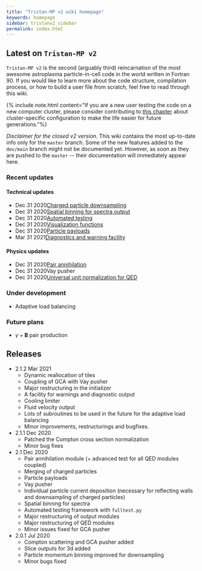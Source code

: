 ```yaml
---
title: "Tristan-MP v2 wiki homepage"
keywords: homepage
sidebar: tristanv2_sidebar
permalink: index.html
---
```


## Latest on `Tristan-MP v2`

`Tristan-MP v2` is the second (arguably third) reincarnation of the most awesome astroplasma particle-in-cell code in the world written in Fortran 90. If you would like to learn more about the code structure, compilation process, or how to build a user file from scratch, feel free to read through this wiki.

{% include note.html content="If you are a new user testing the code on a new computer cluster, please consider contributing to [this chapter](https://ntoles.github.io/tristan-wiki/tristanv2-configure.html#cluster-specific-customization) about cluster-specific configuration to make the life easier for future generations."%}

_Disclaimer for the closed v2 version_. This wiki contains the most up-to-date info only for the `master` branch. Some of the new features added to the `dev/main` branch might not be documented yet. However, as soon as they are pushed to the `master` -- their documentation will immediately appear here.

### Recent updates

#### Technical updates
<!-- * <span class='date'>Aug 12 2019</span>[Static load balancing](tristanv2-loadbal.html#static-load-balancing)
* <span class='date'>Feb 12 2020</span>[Particle weights & downsampling](tristanv2-downsampling.html)
* <span class='date'>May 10 2020</span>[Restart](tristanv2-restart.html)
* <span class='date'>May 13 2020</span>[Parameters file](tristanv2-visualization.html#parameters)
* <span class='date'>May 14 2020</span>[History](tristanv2-visualization.html#history)
* <span class='date'>Jun 28 2020</span>[Slice outputs in 3d](tristanv2-visualization.html#slices-for-3d-only)
* <span class='date'>Jul 19 2020</span>[Cartesian particle binning](tristanv2-downsampling.html#cartesian-binning) -->
* <span class='date'>Dec 31 2020</span>[Charged particle downsampling](tristanv2-downsampling.html#particle-downsampling)
* <span class='date'>Dec 31 2020</span>[Spatial binning for spectra output](tristanv2-visualization.html#read-spectra)
* <span class='date'>Dec 31 2020</span>[Automated testing](tristanv2-testing.html)
* <span class='date'>Dec 31 2020</span>[Visualization functions](tristanv2-visualization.html#built-in-visualization-functions)
* <span class='date'>Dec 31 2020</span>[Particle payloads](tristanv2-output.html#particle-payloads)
* <span class='date'>Mar 31 2021</span>[Diagnostics and warning facility](tristanv2-output.html#runtime-diagnostics)

#### Physics updates
<!-- * <span class='date'>Aug 24 2019</span>[Synchrotron radiation/cooling](tristanv2-radiation.html#synchrotron-cooling)
* <span class='date'>Dec 02 2019</span>[Inverse Compton radiation/cooling](tristanv2-radiation.html#inverse-compton-cooling)
* <span class='date'>Dec 16 2019</span>[Two-photon pair production](tristanv2-qed.html)
* <span class='date'>Mar 16 2020</span>Absorbing boundary conditions in 2D/3D
* <span class='date'>Jun 25 2020</span>[Guiding center approximation (GCA)](tristanv2-algorithms.html#guiding-center-approximation)
* <span class='date'>Jul 09 2020</span>[Compton scattering](tristanv2-qed.html#compton-scattering) -->
* <span class='date'>Dec 31 2020</span>[Pair annihilation](tristanv2-qed.html#pair-annihilation)
* <span class='date'>Dec 31 2020</span>Vay pusher
* <span class='date'>Dec 31 2020</span>[Universal unit normalization for QED](tristanv2-sim-units.html#radiation-and-qed)

### Under development

* Adaptive load balancing

### Future plans

* $\gamma + \boldsymbol{B}$ pair production

## Releases
* 2.1.2 <span class='date'>Mar 2021</span>
  * Dynamic reallocation of tiles
  * Coupling of GCA with Vay pusher
  * Major restructuring in the initializer
  * A facility for warnings and diagnostic output
  * Cooling limiter
  * Fluid velocity output
  * Lots of subroutines to be used in the future for the adaptive load balancing
  * Minor improvements, restructurings and bugfixes.
* 2.1.1 <span class='date'>Dec 2020</span>
  * Patched the Compton cross section normalization
  * Minor bug fixes
* 2.1 <span class='date'>Dec 2020</span>
  * Pair annihilation module (+ advanced test for all QED modules coupled)
  * Merging of charged particles
  * Particle payloads
  * Vay pusher
  * Individual particle current deposition (necessary for reflecting walls and downsampling of charged particles)
  * Spatial binning for spectra
  * Automated testing framework with `fulltest.py`
  * Major restructuring of output modules
  * Major restructuring of QED modules
  * Minor issues fixed for GCA pusher
* 2.0.1 <span class='date'>Jul 2020</span>
  * Compton scattering and GCA pusher added
  * Slice outputs for 3d added
  * Particle momentum binning improved for downsampling
  * Minor bugs fixed
